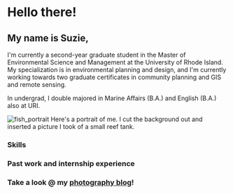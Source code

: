 # Hello there!



## My name is **Suzie**,


I'm currently a second-year graduate student in the Master of Environmental Science and Management at the University of Rhode Island. My specialization is in environmental planning and design, and I'm currently working towards two graduate certificates in community planning and GIS and remote sensing. 





In undergrad, I double majored in Marine Affairs (B.A.) and English (B.A.) also at URI.


![fish_portrait](https://github.com/suzanneForde/ArcGIS_Python_Class/assets/157830253/85273932-c23e-4cae-8c0f-89e290395d3b)
Here's a portrait of me. I cut the background out and inserted a picture I took of a small reef tank.



### Skills




### Past work and internship experience


### Take a look @ my [photography blog](https://sites.google.com/uri.edu/suziesphotography)!